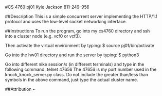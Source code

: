 #CS 4760 pj01
Kyle Jackson 811-249-956

##Description
This is a simple concurrent server implementing the HTTP/1.1 protocol and uses the low-level socket networking interface.

##Instructions
To run the program, go into my cs4760 directory and ssh into a cluster node 
(e.g. vcf0 or vcf3).

Then activate the virtual environment by typing:
$ source pj01/bin/activate

Go into the hw01 directory and run the server by typing:
$ python3 

Go into different nike session/s (in different terminals) and type in
the following command:
telnet <cluster> 47656
The 47656 is my port number used in the knock_knock_server.py class. Do not 
include the greater than/less than symbols in the above command, just type the
actual cluster name.

##Attribution
~            
